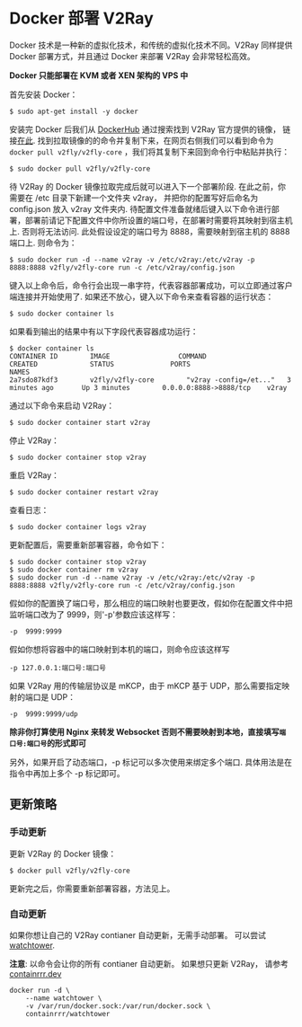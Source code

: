 # Docker 部署 V2Ray

Docker 技术是一种新的虚拟化技术，和传统的虚拟化技术不同。V2Ray 同样提供 Docker 部署方式，并且通过 Docker 来部署 V2Ray 会非常轻松高效。

**Docker 只能部署在 KVM 或者 XEN 架构的 VPS 中**

首先安装 Docker：

```plain
$ sudo apt-get install -y docker
```

安装完 Docker 后我们从 [DockerHub](https://hub.docker.com/) 通过搜索找到 V2Ray 官方提供的镜像， 链接[在此](https://hub.docker.com/r/v2fly/v2fly-core). 找到拉取镜像的的命令并复制下来，在网页右侧我们可以看到命令为 `docker pull v2fly/v2fly-core` ，我们将其复制下来回到命令行中粘贴并执行：

```plain
$ sudo docker pull v2fly/v2fly-core
```

待 V2Ray 的 Docker 镜像拉取完成后就可以进入下一个部署阶段. 在此之前，你需要在 /etc 目录下新建一个文件夹 v2ray， 并把你的配置写好后命名为 config.json 放入 v2ray 文件夹内. 待配置文件准备就绪后键入以下命令进行部署，部署前请记下配置文件中你所设置的端口号，在部署时需要将其映射到宿主机上. 否则将无法访问. 此处假设设定的端口号为 8888，需要映射到宿主机的 8888 端口上. 则命令为：

```plain
$ sudo docker run -d --name v2ray -v /etc/v2ray:/etc/v2ray -p 8888:8888 v2fly/v2fly-core run -c /etc/v2ray/config.json
```

键入以上命令后，命令行会出现一串字符，代表容器部署成功，可以立即通过客户端连接并开始使用了. 如果还不放心，键入以下命令来查看容器的运行状态：

```plain
$ sudo docker container ls
```

如果看到输出的结果中有以下字段代表容器成功运行：

```plain
$ docker container ls
CONTAINER ID        IMAGE                 COMMAND                  CREATED             STATUS              PORTS                     NAMES
2a7sdo87kdf3        v2fly/v2fly-core        "v2ray -config=/et..."   3 minutes ago       Up 3 minutes        0.0.0.0:8888->8888/tcp    v2ray
```

通过以下命令来启动 V2Ray：

```plain
$ sudo docker container start v2ray
```

停止 V2Ray：

```plain
$ sudo docker container stop v2ray
```

重启 V2Ray：

```plain
$ sudo docker container restart v2ray
```

查看日志：
```plain
$ sudo docker container logs v2ray
```

更新配置后，需要重新部署容器，命令如下：

```plain
$ sudo docker container stop v2ray
$ sudo docker container rm v2ray
$ sudo docker run -d --name v2ray -v /etc/v2ray:/etc/v2ray -p 8888:8888 v2fly/v2fly-core run -c /etc/v2ray/config.json
```

假如你的配置换了端口号，那么相应的端口映射也要更改，假如你在配置文件中把监听端口改为了 9999，则'-p'参数应该这样写：
```plain
-p  9999:9999
```

假如你想将容器中的端口映射到本机的端口，则命令应该这样写

```plain
-p 127.0.0.1:端口号:端口号
```

如果 V2Ray 用的传输层协议是 mKCP，由于 mKCP 基于 UDP，那么需要指定映射的端口是 UDP：

```
-p  9999:9999/udp
```

**除非你打算使用 Nginx 来转发 Websocket 否则不需要映射到本地，直接填写`端口号:端口号`的形式即可**

另外，如果开启了动态端口，-p 标记可以多次使用来绑定多个端口. 具体用法是在指令中再加上多个 -p 标记即可。

## 更新策略

### 手动更新

更新 V2Ray 的 Docker 镜像：
```
$ docker pull v2fly/v2fly-core
```
更新完之后，你需要重新部署容器，方法见上。

### 自动更新

如果你想让自己的 V2Ray contianer 自动更新，无需手动部署。 可以尝试 [watchtower](https://github.com/containrrr/watchtower).

**注意**: 以命令会让你的所有 contianer 自动更新。 如果想只更新 V2Ray， 请参考 [containrrr.dev](https://containrrr.dev/watchtower/arguments/)
```
docker run -d \
    --name watchtower \
    -v /var/run/docker.sock:/var/run/docker.sock \
    containrrr/watchtower
```